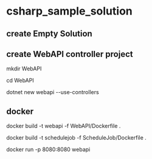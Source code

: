 # csharp_sample_solution


## create Empty Solution

## create WebAPI controller project

mkdir WebAPI

cd WebAPI

dotnet new webapi --use-controllers



## docker

docker build -t webapi -f WebAPI/Dockerfile .

docker build -t schedulejob -f ScheduleJob/Dockerfile .

docker run -p 8080:8080 webapi







